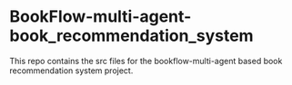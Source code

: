 # BookFlow-multi-agent-book_recommendation_system
This repo contains the src files for the bookflow-multi-agent based book recommendation system project.
